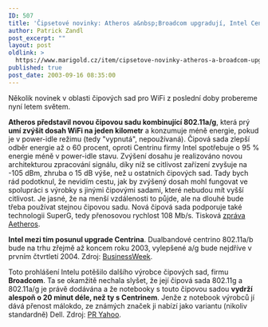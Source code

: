 ```yaml
---
ID: 507
title: 'Čipsetové novinky: Atheros a&nbsp;Broadcom upgradují, Intel Centrino zpožďuje'
author: Patrick Zandl
post_excerpt: ""
layout: post
oldlink: >
  https://www.marigold.cz/item/cipsetove-novinky-atheros-a-broadcom-upgraduji-intel-centrino-zpozduje
published: true
post_date: 2003-09-16 08:35:00
---
```

Několik novinek v oblasti čipových sad pro WiFi z poslední doby probereme nyní letem světem. 
<p>
<B>Atheros představil novou čipovou sadu kombinující 802.11a/g</B>, která prý <B>umí zvýšit dosah WiFi na jeden kilometr</B> a konzumuje méně energie, pokud je v power-idle režimu (tedy "vypnutá", nepoužívaná). Čipová sada zlepší odběr energie až o 60 procent, oproti Centrinu firmy Intel spotřebuje o 95 % energie méně v power-idle stavu. Zvýšení dosahu je realizováno novou architekturou zpracování signálu, díky níž se citlivost zařízení zvyšuje na -105 dBm, zhruba o 15 dB výše, než u ostatních čipových sad. Tady bych rád podotknul, že nevidím cestu, jak by zvýšený dosah mohl fungovat ve spolupráci s výrobky s jinými čipovými sadami, které nebudou mít vyšší citlivost. Je jasné, že na menší vzdálenosti to půjde, ale na dlouhé bude třeba používat stejnou čipovou sadu. Nová čipová sada podporuje také technologii SuperG, tedy přenosovou rychlost 108 Mb/s. Tisková <A href="http://www.atheros.com/news/AR5004.html">zpráva Aetheros</A>. 
<p>
<B>Intel mezi tím posunul upgrade Centrina</B>. Dualbandové centrino 802.11a/b bude na trhu zřejmě až koncem roku 2003, vylepšené a/g bude nejdříve v prvním čtvrtletí 2004. Zdroj: <A href="http://www.businessweek.com/technology/cnet/stories/5074370.htm">BusinessWeek</A>. 
<p>
Toto prohlášení Intelu potěšilo dalšího výrobce čipových sad, firmu <STRONG>Broadcom</STRONG>. Ta se okamžitě nechala slyšet, že její čipová sada 802.11g a 802.11a/g je právě dodávána a že notebooky s touto čipovou sadou <STRONG>vydrží alespoň o 20 minut déle, než ty s Centrinem</STRONG>. Jenže z notebook výrobců jí dává přenost málokdo, ze známých značek ji nabízí jako variantu (nikoliv standardně) Dell. Zdroj: <A href="http://biz.yahoo.com/prnews/030915/lam070_1.html">PR Yahoo</A>.</p>
